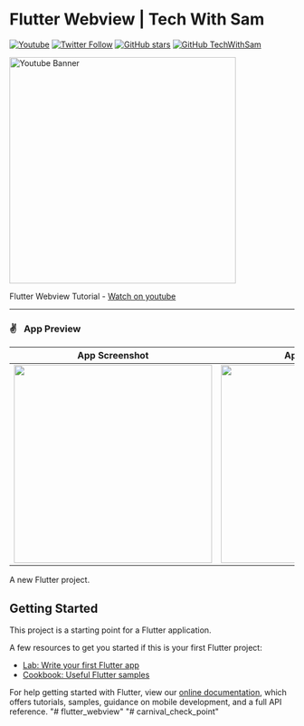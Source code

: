 # Flutter Webview | Tech With Sam

[![Youtube](https://img.shields.io/static/v1?label=TechWithSam&message=Subscribe&logo=YouTube&color=FF0000&style=for-the-badge)](https://youtube.com/techwithsam)
[![Twitter Follow](https://img.shields.io/twitter/follow/techwithsam_?color=1DA1F2&label=Followers&logo=twitter&style=for-the-badge)](https://twitter.com/techwithsam_)
[![GitHub stars](https://img.shields.io/github/stars/techwithsam/flutter_webview.svg?style=social&label=Star)](https://github.com/techwithsam/flutter_webview)
[![GitHub TechWithSam](https://img.shields.io/github/followers/techwithsam?label=follow&style=social)](https://github.com/techwithsam)

<a href="https://youtube.com/playlist?list=PLMfrNHAjWCoB6roLO1soz6RMc5BdnU9pk"> <img height="400" alt="Youtube Banner" src="https://raw.githubusercontent.com/techwithsam/flutter_webview/master/imgs/youtube_banner.png"></a>


Flutter Webview Tutorial - [Watch on youtube](https://youtube.com/playlist?list=PLMfrNHAjWCoB6roLO1soz6RMc5BdnU9pk)

---------------------------

### ✌&ensp; App Preview

|             App Screenshot            |             App Screenshot           |
| :----------------------------------: | :----------------------------------: |
| <a href="https://youtube.com/playlist?list=PLMfrNHAjWCoB6roLO1soz6RMc5BdnU9pk" target="_blank"><img src="https://raw.githubusercontent.com/techwithsam/flutter_webview/master/imgs/flutter_01.png" width="350"></a> | <a href="https://youtube.com/playlist?list=PLMfrNHAjWCoB6roLO1soz6RMc5BdnU9pk" target="_blank"><img src="https://raw.githubusercontent.com/techwithsam/flutter_webview/master/imgs/flutter_01.png" width="350"></a> |

<!-- <grid>
<a href="https://youtube.com/playlist?list=PLMfrNHAjWCoB6roLO1soz6RMc5BdnU9pk"> <img height="600" alt="App Screenshot" src="https://raw.githubusercontent.com/techwithsam/flutter_webview/master/imgs/flutter_01.png"></a>
<a href="https://youtube.com/playlist?list=PLMfrNHAjWCoB6roLO1soz6RMc5BdnU9pk"> <img height="600" alt="App Screenshot" src="https://raw.githubusercontent.com/techwithsam/flutter_webview/master/imgs/flutter_01.png"></a>
</grid> -->


A new Flutter project.

## Getting Started

This project is a starting point for a Flutter application.

A few resources to get you started if this is your first Flutter project:

- [Lab: Write your first Flutter app](https://flutter.dev/docs/get-started/codelab)
- [Cookbook: Useful Flutter samples](https://flutter.dev/docs/cookbook)

For help getting started with Flutter, view our
[online documentation](https://flutter.dev/docs), which offers tutorials,
samples, guidance on mobile development, and a full API reference.
"# flutter_webview"
"# carnival_check_point" 
